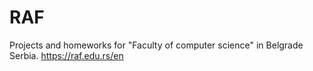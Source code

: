 # RAF
Projects and homeworks for "Faculty of computer science" in Belgrade Serbia. https://raf.edu.rs/en
